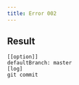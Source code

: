 ```yaml
---
title: Error 002
---
```

## Result

```gitgraph
[[option]]
defaultBranch: master
[log]
git commit
```

